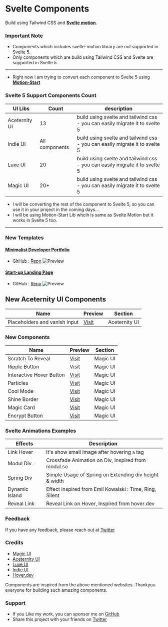# Svelte Components

Build using Tailwind CSS and [**Svelte motion**](https://svelte-motion.gradientdescent.de).

### Important Note

- Components which includes svelte-motion library are not supported in Svelte 5.
- Only components which are build using Tailwind CSS and Svelte are supported in Svelte 5.

---

- Right now i am trying to convert each component to Svelte 5 using [**Motion-Start**](https://github.com/JonathonRP/motion-start)

### Svelte 5 Support Components Count

| UI Libs       | Count          | description                                                                 |
| ------------- | -------------- | --------------------------------------------------------------------------- |
| Aceternity UI | 13             | build using svelte and tailwind css - you can easily migrate it to svelte 5 |
| Indie UI      | All components | build using svelte and tailwind css - you can easily migrate it to svelte 5 |
| Luxe UI       | 20             | build using svelte and tailwind css - you can easily migrate it to svelte 5 |
| Magic UI      | 20+            | build using svelte and tailwind css - you can easily migrate it to svelte 5 |

- I will be converting the rest of the component to Svelte 5, so you can use it in your project in the coming days...
- I will be using Motion-Start Lib whcih is same as Svelte Motion but it works in Svelte 5 too.

---

### New Templates

#### [Minimalist Developer Portfolio](https://portfolio-sve.vercel.app)

- GitHub : [Repo](https://github.com/SikandarJODD/portfolio-template)
  ![Preview](/static/portfolio_svelte.png)

#### [Start-up Landing Page](https://startup-sve.vercel.app)

- GitHub : [Repo](https://github.com/SikandarJODD/startup-template)
  ![Preview](/static//startup_sve.png)

## New Aceternity UI Components

| Name                          | Preview                                                                                 | Section       |
| ----------------------------- | --------------------------------------------------------------------------------------- | ------------- |
| Placeholders and vanish Input | [Visit](https://animation-svelte.vercel.app/a/components/placeholders-and-vanish-input) | Aceternity UI |

### New Components

| Name                     | Preview                                                              | Section  |
| ------------------------ | -------------------------------------------------------------------- | -------- |
| Scratch To Reveal        | [Visit](https://animation-svelte.vercel.app/magic/scratch-to-reeal)  | Magic UI |
| Ripple Button            | [Visit](https://animation-svelte.vercel.app/magic/ripple-button)     | Magic UI |
| Interactive Hover Button | [Visit](https://animation-svelte.vercel.app/magic/interactive-hover) | Magic UI |
| Particles                | [Visit](https://animation-svelte.vercel.app/magic/particles)         | Magic UI |
| Cool Mode                | [Visit](https://animation-svelte.vercel.app/magic/cool-mode)         | Magic UI |
| Shine Border             | [Visit](https://animation-svelte.vercel.app/magic/shine-border)      | Magic UI |
| Magic Card               | [Visit](https://animation-svelte.vercel.app/magic/magic-card)        | Magic UI |
| Encrypt Button           | [Visit](https://animation-svelte.vercel.app/magic/examples/11)       | Magic UI |

### Svelte Animations Examples

| Effects        | Description                                             |
| -------------- | ------------------------------------------------------- |
| Link Hover     | It's show small Image after hovering `a` tag            |
| Modul Div.     | Crossfade Animation on Div, Inspired from modul.so      |
| Spring Div     | Simple Usage of Spring on Extending div height & width  |
| Dynamic Island | Effect inspired from Emil Kowalski : Time, Ring, Silent |
| Reveal Link    | Reveal Link on Hover, Inspired from hover.dev           |

### Feedback

If you have any feedback, please reach out at [Twitter](https://twitter.com/Sikandar_Bhide)

### Credits

- [Magic UI](https://www.magicui.design/)
- [Aceternity UI](https://ui.aceternity.com)
- [Luxe UI](https://www.luxeui.com)
- [Indie UI](https://ui.indie-starter.dev)
- [Hover.dev](https://hover.dev)

Components are inspired from the above mentioned websites.
Thankyou everyone for building such amazing components.

### Support

- If you Like my work, you can sponsor me on [GitHub](https://github.com/sponsors/SikandarJODD)
- Share this project with your friends on [Twitter](https://twitter.com/intent/tweet?url=https://animation-svelte.vercel.app%0A&text=Svelte%20Animation%20Components%20Built%20using%20Svelte%20Motion%20and%20Tailwind%20CSS%0A&via=Sikandar_Bhide&hashtags=sveltejs,tailwindcss,webdev,frontend)
